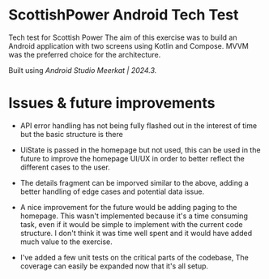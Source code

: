
# ScottishPower Android Tech Test

Tech test for Scottish Power
The aim of this exercise was to build an Android application with two screens using Kotlin and Compose. MVVM was the preferred choice for the architecture.

Built using *Android Studio Meerkat | 2024.3.*

# Issues & future improvements

- API error handling has not being fully flashed out in the interest of
  time but the basic structure is there

- UiState is passed in the homepage but not used, this can be used in the future to improve the homepage UI/UX in order to better reflect the different cases to the user.

- The details fragment can be imporved similar to the above, adding a better handling of edge cases and potential data issue.

- A nice improvement for the future would be adding paging to the homepage. This wasn't implemented because it's a time consuming task, even if it would be simple to implement with the current code structure. I don't think it was time well spent and it would have added much value to the exercise.

- I've added a few unit tests on the critical parts of the codebase, The coverage can easily be expanded now that it's all setup.